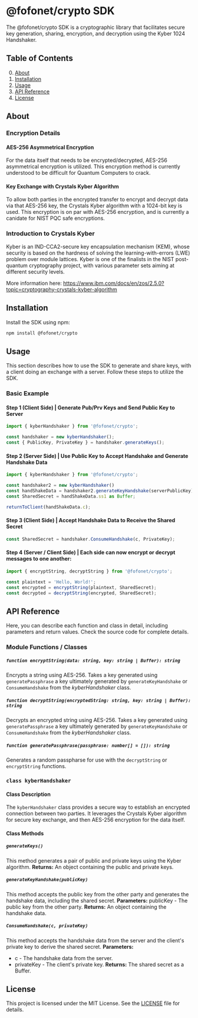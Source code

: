 # @fofonet/crypto SDK

The @fofonet/crypto SDK is a cryptographic library that facilitates secure key generation, sharing, encryption, and decryption using the Kyber 1024 Handshaker.

## Table of Contents
0. [About](#about)
1. [Installation](#installation)
2. [Usage](#usage)
3. [API Reference](#api-reference)
4. [License](#license)

## About

### Encryption Details

#### AES-256 Asymmetrical Encryption
For the data itself that needs to be encrypted/decrypted, AES-256 asymmetrical encryption is utilized. This encryption method is currently understood to be difficult for Quantum Computers to crack.

#### Key Exchange with Crystals Kyber Algorithm
To allow both parties in the encrypted transfer to encrypt and decrypt data via that AES-256 key, the Crystals Kyber algorithm with a 1024-bit key is used. This encryption is on par with AES-256 encryption, and is currently a canidate for NIST PQC safe encryptions.

### Introduction to Crystals Kyber
Kyber is an IND-CCA2-secure key encapsulation mechanism (KEM), whose security is based on the hardness of solving the learning-with-errors (LWE) problem over module lattices. Kyber is one of the finalists in the NIST post-quantum cryptography project, with various parameter sets aiming at different security levels.

More information here: https://www.ibm.com/docs/en/zos/2.5.0?topic=cryptography-crystals-kyber-algorithm

## Installation

Install the SDK using npm:

```bash
npm install @fofonet/crypto
```

## Usage
This section describes how to use the SDK to generate and share keys, with a client doing an exchange with a server. Follow these steps to utilize the SDK.

### Basic Example

#### Step 1 (Client Side) | Generate Pub/Prv Keys and Send Public Key to Server

```typescript
import { kyberHandshaker } from '@fofonet/crypto';

const handshaker = new kyberHandshaker();
const { PublicKey, PrivateKey } = handshaker.generateKeys();
```

#### Step 2 (Server Side) | Use Public Key to Accept Handshake and Generate Handshake Data

```typescript
import { kyberHandshaker } from '@fofonet/crypto';

const handshaker2 = new kyberHandshaker()
const handShakeData = handshaker2.generateKeyHandshake(serverPublicKey);
const SharedSecret = handShakeData.ss1 as Buffer;

returnToClient(handShakeData.c);
```

#### Step 3 (Client Side) | Accept Handshake Data to Receive the Shared Secret

```typescript
const SharedSecret = handshaker.ConsumeHandshake(c, PrivateKey);
```

#### Step 4 (Server / Client Side) | Each side can now encrypt or decrypt messages to one another:

```typescript
import { encryptString, decryptString } from '@fofonet/crypto';

const plaintext = 'Hello, World!';
const encrypted = encryptString(plaintext, SharedSecret);
const decrypted = decryptString(encrypted, SharedSecret);
```

## API Reference
Here, you can describe each function and class in detail, including parameters and return values. Check the source code for complete details.
### Module Functions / Classes
##### `function encryptString(data: string, key: string | Buffer): string`
Encrypts a string using AES-256. Takes a key generated using `generatePassphrase` a key ultimately generated by `generateKeyHandshake` or `ConsumeHandshake` from the *kyberHandshaker* class.

##### `function decryptString(encryptedString: string, key: string | Buffer): string`
Decrypts an encrypted string using AES-256. Takes a key generated using `generatePassphrase` a key ultimately generated by `generateKeyHandshake` or `ConsumeHandshake` from the *kyberHandshaker* class.

##### `function generatePassphrase(passphrase: number[] = []): string`
Generates a random passpharse for use with the `decryptString` or `encryptString` functions.

### `class kyberHandshaker` 

#### Class Description

The `kyberHandshaker` class provides a secure way to establish an encrypted connection between two parties. It leverages the Crystals Kyber algorithm for secure key exchange, and then AES-256 encryption for the data itself.

#### Class Methods

##### `generateKeys()`

This method generates a pair of public and private keys using the Kyber algorithm.
**Returns:** An object containing the public and private keys.

##### `generateKeyHandshake(publicKey)`

This method accepts the public key from the other party and generates the handshake data, including the shared secret.
**Parameters:** publicKey - The public key from the other party.
**Returns:** An object containing the handshake data.

##### `ConsumeHandshake(c, privateKey)`

This method accepts the handshake data from the server and the client's private key to derive the shared secret.
**Parameters:**
- c - The handshake data from the server.
- privateKey - The client's private key.
**Returns:** The shared secret as a Buffer.

## License
This project is licensed under the MIT License. See the [LICENSE](LICENSE) file for details.